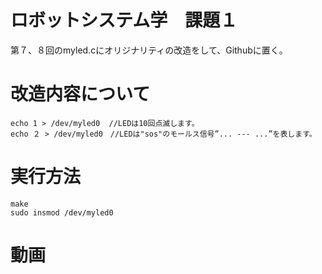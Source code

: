 # ロボットシステム学　課題１
第７、８回のmyled.cにオリジナリティの改造をして、Githubに置く。
# 改造内容について
    echo 1 > /dev/myled0  //LEDは10回点滅します。
    echo ２ > /dev/myled0　//LEDは"sos"のモールス信号”... --- ...”を表します。
# 実行方法
    make
    sudo insmod /dev/myled0
  
# 動画
